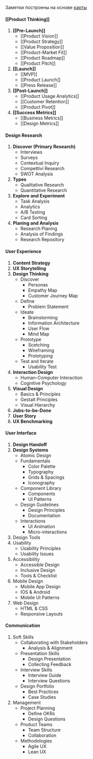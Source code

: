 Заметки построены на основе [карты](https://product-design-roadmap.com/)

#### [[Product Thinking]]
1. **[[Pre-Launch]]**
   - [[Product Vision]]
   - [[Product Strategy]]
   - [[Value Proposition]]
   - [[Product-Market Fit]]
   - [[Product Roadmap]]
   - [[Product Pitch]]
2. **[[Launch]]**
   - [[MVP]]
   - [[Product Launch]]
   - [[Press Release]]
3. **[[Post-Launch]]**
   - [[Product Usage Analytics]]
   - [[Customer Retention]]
   - [[Product Pivot]]
4. **[[Success Metrics]]**
   - [[Business Metrics]]
   - [[Design Metrics]]
#### Design Research
1. **Discover (Primary Research)**
   - Interviews
   - Surveys
   - Contextual Inquiry
   - Compettivi Research
   - SWOT Analysis
2. **Types**
   - Qualitative Research
   - Quantitative Research
3. **Explore and Experiment**
   - Task Analysis
   - Analytics
   - A/B Testing
   - Card Sorting
4. **Planing and Analysis**
   - Research Planing
   - Analysis of Findings
   - Research Repository

#### User Experience
1. **Content Strategy**
2. **UX Storytelling**
3. **Design Thinking**
	- Discover
	     - Personas
	     - Empathy Map
	     - Customer Journey Map
	- Define
	     - Problem Statement
	- Ideate
		- Brainstorming
		- Information Architecture
		- User Flow
		- Mind Map
	- Prototype
		- Scetching
		- Wireframing
		- Prototyping
	- Test and Iterate
		- Usability Test
4. **Interaction Design**
	- Human-Computer Interaction
	- Cognitive Psychology
5. **Visual Design**
	- Basics & Principles
	- Gestalt Principles
	- Visual Hierarchy
6. **Jobs-to-be-Done**
7. **User Story**
8. **UX Benchmarking**
#### User Interface
1. **Design Handoff**
2. **Design Systems**
   - Atomic Design
   - Fundamentals
     - Color Palette
     - Typography
     - Grids & Spacings
     - Iconography
   - Component Library
     - Components
     - UI Patterns
   - Design Guidelines
     - Design Principles
     - Documentation
   - Interactions
     - UI Animation
     - Micro-interactions
3. Design Tools
4. Usability
   - Usability Principles
   - Usability Issues
5. Accessibility
   - Accessible Design
   - Inclusive Design
   - Tools & Checklist
6. Mobile Design
   - Mobile App Design
   - IOS & Android
   - Mobile UI Patterns
7. Web Design
   - HTML & CSS
   - Responsive Layouts
#### Communication
1. Soft Skills
   - Collaborating with Stakeholders
     - Analysis & Alignment
   - Presentation Skills
     - Design Presentation
     - Collecting Feedback
   - Interview Skills
     - Interview Guide
     - Interview Questions
   - Design Portfolio
     - Best Practices
     - Case Studies
2. Management
   - Project Planning
     - Define OKRs
     - Design Questions
   - Product Teams
     - Team Structure
     - Collaboration
   - Methodologies
     - Agile UX
     - Lean UX

